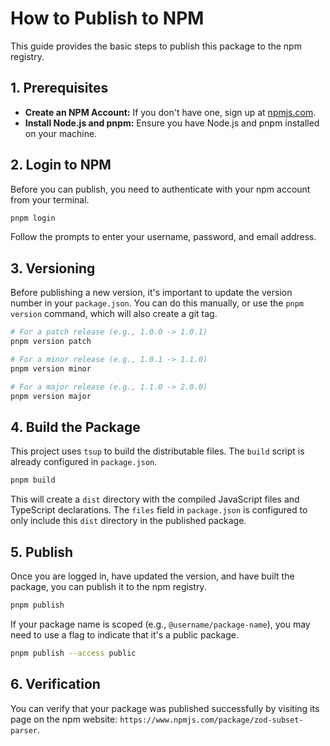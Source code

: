 # How to Publish to NPM

This guide provides the basic steps to publish this package to the npm registry.

## 1. Prerequisites

- **Create an NPM Account:** If you don't have one, sign up at [npmjs.com](https://www.npmjs.com/signup).
- **Install Node.js and pnpm:** Ensure you have Node.js and pnpm installed on your machine.

## 2. Login to NPM

Before you can publish, you need to authenticate with your npm account from your terminal.

```bash
pnpm login
```

Follow the prompts to enter your username, password, and email address.

## 3. Versioning

Before publishing a new version, it's important to update the version number in your `package.json`. You can do this manually, or use the `pnpm version` command, which will also create a git tag.

```bash
# For a patch release (e.g., 1.0.0 -> 1.0.1)
pnpm version patch

# For a minor release (e.g., 1.0.1 -> 1.1.0)
pnpm version minor

# For a major release (e.g., 1.1.0 -> 2.0.0)
pnpm version major
```

## 4. Build the Package

This project uses `tsup` to build the distributable files. The `build` script is already configured in `package.json`.

```bash
pnpm build
```

This will create a `dist` directory with the compiled JavaScript files and TypeScript declarations. The `files` field in `package.json` is configured to only include this `dist` directory in the published package.

## 5. Publish

Once you are logged in, have updated the version, and have built the package, you can publish it to the npm registry.

```bash
pnpm publish
```

If your package name is scoped (e.g., `@username/package-name`), you may need to use a flag to indicate that it's a public package.

```bash
pnpm publish --access public
```

## 6. Verification

You can verify that your package was published successfully by visiting its page on the npm website: `https://www.npmjs.com/package/zod-subset-parser`.
